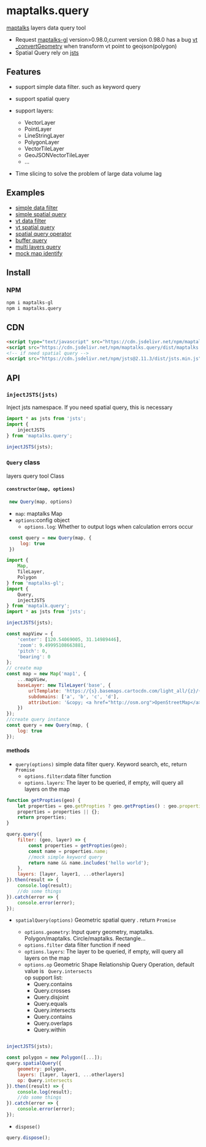 # maptalks.query

[maptalks](https://github.com/maptalks/maptalks.js) layers data query tool
*  Request [maptalks-gl](https://github.com/maptalks/maptalks-gl-layers) version>0.98.0,current version 0.98.0 has a bug  [vt _convertGeometry](https://github.com/maptalks/issues/issues/717) when transform vt point to geojson(polygon)
*  Spatial Query rely on [jsts](https://github.com/bjornharrtell/jsts)
    

## Features

* support simple data filter. such as keyword query 
* support spatial query
* support layers:
  + VectorLayer
  + PointLayer
  + LineStringLayer
  + PolygonLayer
  + VectorTileLayer
  + GeoJSONVectorTileLayer
  + ...

* Time slicing to solve the problem of large data volume lag

## Examples

* [simple data filter](https://deyihu.github.io/maptalks.query/demo/base.html)
* [simple spatial query](https://deyihu.github.io/maptalks.query/demo/base-spatial.html)
* [vt data filter](https://deyihu.github.io/maptalks.query/demo/vt.html)
* [vt spatial query](https://deyihu.github.io/maptalks.query/demo/vt-spatial.html)
* [spatial query operator](https://deyihu.github.io/maptalks.query/demo/spatial-op.html)
* [buffer query](https://deyihu.github.io/maptalks.query/demo/buffer.html)
* [multi layers query](https://deyihu.github.io/maptalks.query/demo/mutl-layer.html)
* [mock map identify](https://deyihu.github.io/maptalks.query/demo/mock-identify.html)

## Install

### NPM

```sh
npm i maptalks-gl
npm i maptalks.query
```

## CDN

```html
<script type="text/javascript" src="https://cdn.jsdelivr.net/npm/maptalks-gl/dist/maptalks-gl.min.js"></script>
<script src="https://cdn.jsdelivr.net/npm/maptalks.query/dist/maptalks.query.js"></script>
<!-- if need spatial query -->
<script src="https://cdn.jsdelivr.net/npm/jsts@2.11.3/dist/jsts.min.js"></script>

```

## API

### `injectJSTS(jsts)`

Inject jsts namespace. If you need spatial query, this is necessary

```js
import * as jsts from 'jsts';
import {
    injectJSTS
} from 'maptalks.query';

injectJSTS(jsts);
```

### `Query` class

layers query tool Class

#### `constructor(map, options)`

```js
 new Query(map, options)
```

* `map`: maptalks Map
* `options`:config object
  + `options.log`: Whether to output logs when calculation errors occur

```js
 const query = new Query(map, {
     log: true
 })
```

```js
import {
    Map,
    TileLayer,
    Polygon
} from 'maptalks-gl';
import {
    Query,
    injectJSTS
} from 'maptalk.query';
import * as jsts from 'jsts';

injectJSTS(jsts);

const mapView = {
    'center': [120.54069005, 31.14989446],
    'zoom': 9.49995108663881,
    'pitch': 0,
    'bearing': 0
};
// create map
const map = new Map('map1', {
    ...mapView,
    baseLayer: new TileLayer('base', {
        urlTemplate: 'https://{s}.basemaps.cartocdn.com/light_all/{z}/{x}/{y}.png',
        subdomains: ['a', 'b', 'c', 'd'],
        attribution: '&copy; <a href="http://osm.org">OpenStreetMap</a> contributors, &copy; <a href="https://carto.com/">CARTO</a>'
    })
});
//create query instance 
const query = new Query(map, {
    log: true
});
```

#### methods

* `query(options)` simple data filter query. Keyword search, etc, return `Promise`
  + `options.filter`:data filter function
  + `options.layers`: The layer to be queried, if empty, will query all layers on the map

```js
function getPropties(geo) {
    let properties = geo.getPropties ? geo.getPropties() : geo.properties;
    properties = properties || {};
    return properties;
}

query.query({
    filter: (geo, layer) => {
        const properties = getPropties(geo);
        const name = properties.name;
        //mock simple keyword query
        return name && name.includes('hello world');
    },
    layers: [layer, layer1, ...otherlayers]
}).then(result => {
    console.log(result);
    //do some things
}).catch(error => {
    console.error(error);
});
```

* `spatialQuery(options)` Geometric spatial query . return `Promise`

  + `options.geometry`: Input query geometry, maptalks. Polygon/maptalks. Circle/maptalks.
  Rectangle...
  + `options.filter` data filter function if need
  + `options.layers`: The layer to be queried, if empty, will query all layers on the map 
  + `options.op` Geometric Shape Relationship Query Operation, default value is ` Query.intersects`  
    op support list:
    - Query.contains
    - Query.crosses
    - Query.disjoint
    - Query.equals
    - Query.intersects
    - Query.contains
    - Query.overlaps
    - Query.within

```js

injectJSTS(jsts);

const polygon = new Polygon([...]);
query.spatialQuery({
    geometry: polygon,
    layers: [layer, layer1, ...otherlayers]
    op: Query.intersects
}).then((result) => {
    console.log(result);
    //do some things
}).catch(error => {
    console.error(error);
});
```

* `dispose()`

```js
query.dispose();
```
